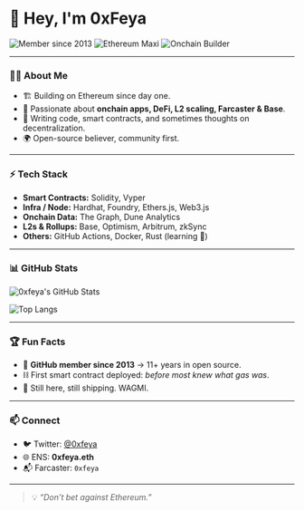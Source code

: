 # 👋 Hey, I'm 0xFeya  

![Member since 2013](https://img.shields.io/badge/Member%20Since-2013-blue?style=for-the-badge)
![Ethereum Maxi](https://img.shields.io/badge/Ethereum-Maxi-purple?logo=ethereum&style=for-the-badge)
![Onchain Builder](https://img.shields.io/badge/Onchain-Builder-orange?style=for-the-badge)

---

### 🧑‍💻 About Me
- 🏗 Building on Ethereum since day one.  
- 🔗 Passionate about **onchain apps, DeFi, L2 scaling, Farcaster & Base**.  
- 📜 Writing code, smart contracts, and sometimes thoughts on decentralization.  
- 🌍 Open-source believer, community first.  

---

### ⚡ Tech Stack
- **Smart Contracts:** Solidity, Vyper  
- **Infra / Node:** Hardhat, Foundry, Ethers.js, Web3.js  
- **Onchain Data:** The Graph, Dune Analytics  
- **L2s & Rollups:** Base, Optimism, Arbitrum, zkSync  
- **Others:** GitHub Actions, Docker, Rust (learning 🦀)  

---

### 📊 GitHub Stats
![0xfeya's GitHub Stats](https://github-readme-stats.vercel.app/api?username=0xfeya&show_icons=true&theme=radical)

![Top Langs](https://github-readme-stats.vercel.app/api/top-langs/?username=0xfeya&layout=compact&theme=radical)

---

### 🏆 Fun Facts
- 🎂 **GitHub member since 2013** → 11+ years in open source.  
- ⛓ First smart contract deployed: *before most knew what gas was*.  
- 🚀 Still here, still shipping. WAGMI.  

---

### 📫 Connect
- 🐦 Twitter: [@0xfeya](https://twitter.com/0xfeya)  
- 🌐 ENS: **0xfeya.eth**  
- 📬 Farcaster: `0xfeya`  

---

> 💡 *“Don’t bet against Ethereum.”*
